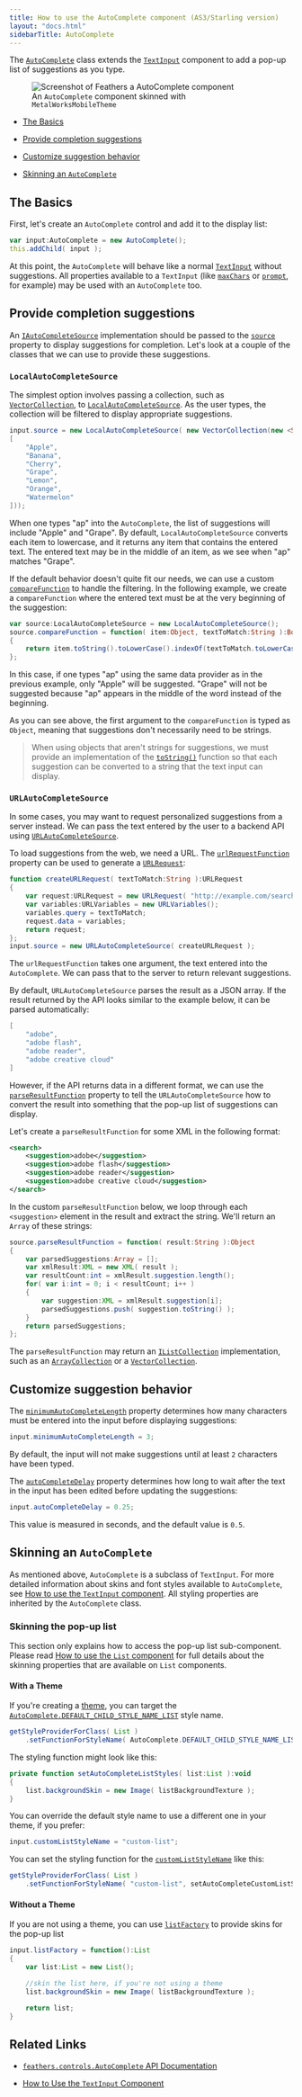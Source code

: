 ```yaml
---
title: How to use the AutoComplete component (AS3/Starling version)
layout: "docs.html"
sidebarTitle: AutoComplete
---
```


The [`AutoComplete`](/api-reference/feathers/controls/AutoComplete.html) class extends the [`TextInput`](./text-input.md) component to add a pop-up list of suggestions as you type.

<figure>
<img src="/learn/as3-starling/images/auto-complete.png" srcset="/learn/as3-starling/images/auto-complete@2x.png 2x" alt="Screenshot of Feathers a AutoComplete component" />
<figcaption>An <code>AutoComplete</code> component skinned with <code>MetalWorksMobileTheme</code></figcaption>
</figure>

- [The Basics](#the-basics)

- [Provide completion suggestions](#provide-completion-suggestions)

- [Customize suggestion behavior](#customize-suggestion-behavior)

- [Skinning an `AutoComplete`](#skinning-an-autocomplete)

## The Basics

First, let's create an `AutoComplete` control and add it to the display list:

```actionscript
var input:AutoComplete = new AutoComplete();
this.addChild( input );
```

At this point, the `AutoComplete` will behave like a normal [`TextInput`](./text-input.md) without suggestions. All properties available to a `TextInput` (like [`maxChars`](/api-reference/feathers/controls/TextInput.html#maxChars) or [`prompt`](/api-reference/feathers/controls/TextInput.html#prompt), for example) may be used with an `AutoComplete` too.

## Provide completion suggestions

An [`IAutoCompleteSource`](/api-reference/feathers/data/IAutoCompleteSource.html) implementation should be passed to the [`source`](/api-reference/feathers/controls/AutoComplete.html#source) property to display suggestions for completion. Let's look at a couple of the classes that we can use to provide these suggestions.

### `LocalAutoCompleteSource`

The simplest option involves passing a collection, such as [`VectorCollection`](/api-reference/feathers/data/VectorCollection.html), to [`LocalAutoCompleteSource`](/api-reference/feathers/data/LocalAutoCompleteSource.html). As the user types, the collection will be filtered to display appropriate suggestions.

```actionscript
input.source = new LocalAutoCompleteSource( new VectorCollection(new <String>
[
	"Apple",
	"Banana",
	"Cherry",
	"Grape",
	"Lemon",
	"Orange",
	"Watermelon"
]));
```

When one types "ap" into the `AutoComplete`, the list of suggestions will include "Apple" and "Grape". By default, `LocalAutoCompleteSource` converts each item to lowercase, and it returns any item that contains the entered text. The entered text may be in the middle of an item, as we see when "ap" matches "Grape".

If the default behavior doesn't quite fit our needs, we can use a custom [`compareFunction`](/api-reference/feathers/data/LocalAutoCompleteSource.html#compareFunction) to handle the filtering. In the following example, we create a `compareFunction` where the entered text must be at the very beginning of the suggestion:

```actionscript
var source:LocalAutoCompleteSource = new LocalAutoCompleteSource();
source.compareFunction = function( item:Object, textToMatch:String ):Boolean
{
	return item.toString().toLowerCase().indexOf(textToMatch.toLowerCase()) == 0;
};
```

In this case, if one types "ap" using the same data provider as in the previous example, only "Apple" will be suggested. "Grape" will not be suggested because "ap" appears in the middle of the word instead of the beginning.

As you can see above, the first argument to the `compareFunction` is typed as `Object`, meaning that suggestions don't necessarily need to be strings.

> When using objects that aren't strings for suggestions, we must provide an implementation of the [`toString()`](<http://help.adobe.com/en_US/FlashPlatform/reference/actionscript/3/Object.html#toString()>) function so that each suggestion can be converted to a string that the text input can display.

### `URLAutoCompleteSource`

In some cases, you may want to request personalized suggestions from a server instead. We can pass the text entered by the user to a backend API using [`URLAutoCompleteSource`](/api-reference/feathers/data/URLAutoCompleteSource.html).

To load suggestions from the web, we need a URL. The [`urlRequestFunction`](/api-reference/feathers/data/URLAutoCompleteSource.html#urlRequestFunction) property can be used to generate a [`URLRequest`](http://help.adobe.com/en_US/FlashPlatform/reference/actionscript/3/flash/net/URLRequest.html):

```actionscript
function createURLRequest( textToMatch:String ):URLRequest
{
	var request:URLRequest = new URLRequest( "http://example.com/search_suggestions" );
	var variables:URLVariables = new URLVariables();
	variables.query = textToMatch;
	request.data = variables;
	return request;
};
input.source = new URLAutoCompleteSource( createURLRequest );
```

The `urlRequestFunction` takes one argument, the text entered into the `AutoComplete`. We can pass that to the server to return relevant suggestions.

By default, `URLAutoCompleteSource` parses the result as a JSON array. If the result returned by the API looks similar to the example below, it can be parsed automatically:

```actionscript
[
	"adobe",
	"adobe flash",
	"adobe reader",
	"adobe creative cloud"
]
```

However, if the API returns data in a different format, we can use the [`parseResultFunction`](/api-reference/feathers/data/URLAutoCompleteSource.html#parseResultFunction) property to tell the `URLAutoCompleteSource` how to convert the result into something that the pop-up list of suggestions can display.

Let's create a `parseResultFunction` for some XML in the following format:

```xml
<search>
	<suggestion>adobe</suggestion>
	<suggestion>adobe flash</suggestion>
	<suggestion>adobe reader</suggestion>
	<suggestion>adobe creative cloud</suggestion>
</search>
```

In the custom `parseResultFunction` below, we loop through each `<suggestion>` element in the result and extract the string. We'll return an `Array` of these strings:

```actionscript
source.parseResultFunction = function( result:String ):Object
{
	var parsedSuggestions:Array = [];
	var xmlResult:XML = new XML( result );
	var resultCount:int = xmlResult.suggestion.length();
	for( var i:int = 0; i < resultCount; i++ )
	{
		var suggestion:XML = xmlResult.suggestion[i];
		parsedSuggestions.push( suggestion.toString() );
	}
	return parsedSuggestions;
};
```

The `parseResultFunction` may return an [`IListCollection`](/api-reference/feathers/data/IListCollection.html) implementation, such as an [`ArrayCollection`](/api-reference/feathers/data/ArrayCollection.html) or a [`VectorCollection`](/api-reference/feathers/data/VectorCollection.html).

## Customize suggestion behavior

The [`minimumAutoCompleteLength`](/api-reference/feathers/controls/AutoComplete.html#minimumAutoCompleteLength) property determines how many characters must be entered into the input before displaying suggestions:

```actionscript
input.minimumAutoCompleteLength = 3;
```

By default, the input will not make suggestions until at least `2` characters have been typed.

The [`autoCompleteDelay`](/api-reference/feathers/controls/AutoComplete.html#autoCompleteDelay) property determines how long to wait after the text in the input has been edited before updating the suggestions:

```actionscript
input.autoCompleteDelay = 0.25;
```

This value is measured in seconds, and the default value is `0.5`.

## Skinning an `AutoComplete`

As mentioned above, `AutoComplete` is a subclass of `TextInput`. For more detailed information about skins and font styles available to `AutoComplete`, see [How to use the `TextInput` component](./text-input.md). All styling properties are inherited by the `AutoComplete` class.

### Skinning the pop-up list

This section only explains how to access the pop-up list sub-component. Please read [How to use the `List` component](./list.md) for full details about the skinning properties that are available on `List` components.

#### With a Theme

If you're creating a [theme](./themes.md), you can target the [`AutoComplete.DEFAULT_CHILD_STYLE_NAME_LIST`](/api-reference/feathers/controls/AutoComplete.html#DEFAULT_CHILD_STYLE_NAME_LIST) style name.

```actionscript
getStyleProviderForClass( List )
	.setFunctionForStyleName( AutoComplete.DEFAULT_CHILD_STYLE_NAME_LIST, setAutoCompleteListStyles );
```

The styling function might look like this:

```actionscript
private function setAutoCompleteListStyles( list:List ):void
{
	list.backgroundSkin = new Image( listBackgroundTexture );
}
```

You can override the default style name to use a different one in your theme, if you prefer:

```actionscript
input.customListStyleName = "custom-list";
```

You can set the styling function for the [`customListStyleName`](/api-reference/feathers/controls/AutoComplete.html#customListStyleName) like this:

```actionscript
getStyleProviderForClass( List )
	.setFunctionForStyleName( "custom-list", setAutoCompleteCustomListStyles );
```

#### Without a Theme

If you are not using a theme, you can use [`listFactory`](/api-reference/feathers/controls/AutoComplete.html#listFactory) to provide skins for the pop-up list

```actionscript
input.listFactory = function():List
{
	var list:List = new List();

	//skin the list here, if you're not using a theme
	list.backgroundSkin = new Image( listBackgroundTexture );

	return list;
}
```

## Related Links

- [`feathers.controls.AutoComplete` API Documentation](/api-reference/feathers/controls/AutoComplete.html)

- [How to Use the `TextInput` Component](./text-input.md)
